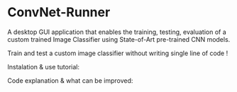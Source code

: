 # ConvNet-Runner
A desktop GUI application that enables the training, testing, evaluation of a custom trained Image Classifier using State-of-Art pre-trained CNN models.


Train and test a custom image classifier without writing single line of code !


Instalation & use tutorial: 




Code explanation & what can be improved:
